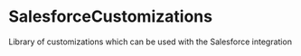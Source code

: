 SalesforceCustomizations
========================

Library of customizations which can be used with the Salesforce integration
